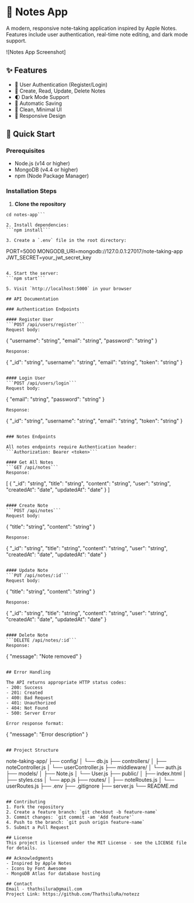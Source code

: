 # 📝 Notes App

A modern, responsive note-taking application inspired by Apple Notes. Features include user authentication, real-time note editing, and dark mode support.

![Notes App Screenshot]

## ✨ Features

- 🔐 User Authentication (Register/Login)
- 📝 Create, Read, Update, Delete Notes  
- 🌓 Dark Mode Support
- 💾 Automatic Saving
- 🎨 Clean, Minimal UI
- 📱 Responsive Design

## 🚀 Quick Start

### Prerequisites
- Node.js (v14 or higher)
- MongoDB (v4.4 or higher)
- npm (Node Package Manager)

### Installation Steps

1. **Clone the repository**
```git clone https://github.com/ThathsiluRa/notezz
cd notes-app```

2. Install dependencies:
```npm install```

3. Create a `.env` file in the root directory:
```
PORT=5000
MONGODB_URI=mongodb://127.0.0.1:27017/note-taking-app
JWT_SECRET=your_jwt_secret_key
```

4. Start the server:
```npm start```

5. Visit `http://localhost:5000` in your browser

## API Documentation

### Authentication Endpoints

#### Register User
```POST /api/users/register```
Request body:
```
{
    "username": "string",
    "email": "string", 
    "password": "string"
}
```
Response:
```
{
    "_id": "string",
    "username": "string",
    "email": "string",
    "token": "string"
}
```

#### Login User
```POST /api/users/login```
Request body:
```
{
    "email": "string",
    "password": "string"
}
```
Response:
```
{
    "_id": "string",
    "username": "string", 
    "email": "string",
    "token": "string"
}
```

### Notes Endpoints

All notes endpoints require Authentication header:
```Authorization: Bearer <token>```

#### Get All Notes
```GET /api/notes```
Response:
```
[
    {
        "_id": "string",
        "title": "string",
        "content": "string",
        "user": "string",
        "createdAt": "date",
        "updatedAt": "date"
    }
]
```

#### Create Note
```POST /api/notes```
Request body:
```
{
    "title": "string",
    "content": "string"
}
```
Response:
```
{
    "_id": "string",
    "title": "string",
    "content": "string", 
    "user": "string",
    "createdAt": "date",
    "updatedAt": "date"
}
```

#### Update Note
```PUT /api/notes/:id```
Request body:
```
{
    "title": "string",
    "content": "string"
}
```
Response:
```
{
    "_id": "string",
    "title": "string",
    "content": "string",
    "user": "string", 
    "createdAt": "date",
    "updatedAt": "date"
}
```

#### Delete Note
```DELETE /api/notes/:id```
Response:
```
{
    "message": "Note removed"
}
```

## Error Handling

The API returns appropriate HTTP status codes:
- 200: Success
- 201: Created
- 400: Bad Request
- 401: Unauthorized
- 404: Not Found
- 500: Server Error

Error response format:
```
{
    "message": "Error description"
}
```

## Project Structure
```
note-taking-app/
├── config/
│   └── db.js
├── controllers/
│   ├── noteController.js
│   └── userController.js
├── middleware/
│   └── auth.js
├── models/
│   ├── Note.js
│   └── User.js
├── public/
│   ├── index.html
│   ├── styles.css
│   └── app.js
├── routes/
│   ├── noteRoutes.js
│   └── userRoutes.js
├── .env
├── .gitignore
├── server.js
└── README.md
```

## Contributing
1. Fork the repository
2. Create a feature branch: `git checkout -b feature-name`
3. Commit changes: `git commit -am 'Add feature'`
4. Push to the branch: `git push origin feature-name`
5. Submit a Pull Request

## License
This project is licensed under the MIT License - see the LICENSE file for details.

## Acknowledgments
- Inspired by Apple Notes
- Icons by Font Awesome
- MongoDB Atlas for database hosting

## Contact
Email - thathsilura@gmail.com
Project Link: https://github.com/ThathsiluRa/notezz
